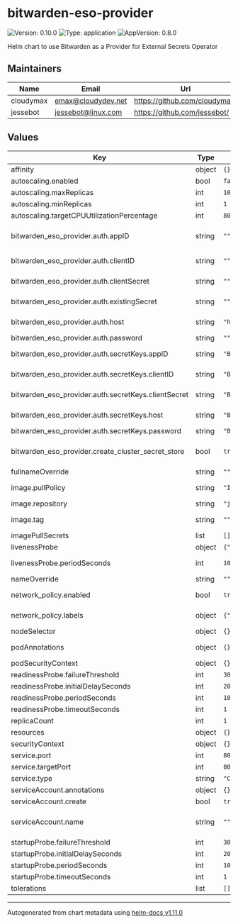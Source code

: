 # bitwarden-eso-provider

![Version: 0.10.0](https://img.shields.io/badge/Version-0.10.0-informational?style=flat-square) ![Type: application](https://img.shields.io/badge/Type-application-informational?style=flat-square) ![AppVersion: 0.8.0](https://img.shields.io/badge/AppVersion-0.8.0-informational?style=flat-square)

Helm chart to use Bitwarden as a Provider for External Secrets Operator

## Maintainers

| Name | Email | Url |
| ---- | ------ | --- |
| cloudymax | <emax@cloudydev.net> | <https://github.com/cloudymax/> |
| jessebot | <jessebot@linux.com> | <https://github.com/jessebot/> |

## Values

| Key | Type | Default | Description |
|-----|------|---------|-------------|
| affinity | object | `{}` |  |
| autoscaling.enabled | bool | `false` | enable pod autoscaling |
| autoscaling.maxReplicas | int | `100` | max number of pods to spin up |
| autoscaling.minReplicas | int | `1` | minimum number of pods to keep |
| autoscaling.targetCPUUtilizationPercentage | int | `80` |  |
| bitwarden_eso_provider.auth.appID | string | `""` | optional bitwarden app ID to identify your pod to the Bitwarden server so that you don't receieve infinite email notifications every login |
| bitwarden_eso_provider.auth.clientID | string | `""` | bitwarden client ID to use to grabs secrets in the pod, ignored if existingSecret is set |
| bitwarden_eso_provider.auth.clientSecret | string | `""` | bitwarden client Secret to use to grabs secrets in the pod, ignored if existingSecret is set |
| bitwarden_eso_provider.auth.existingSecret | string | `""` | use an existing secret for bitwarden credentials, ignores above credentials if this is set |
| bitwarden_eso_provider.auth.host | string | `"https://bitwarden.com"` | bitwarden hostname to use to grab secrets in the pod, ignored if existingSecret is set |
| bitwarden_eso_provider.auth.password | string | `""` | password for bitwarden |
| bitwarden_eso_provider.auth.secretKeys.appID | string | `"BW_APPID"` | secret key for bitwarden app ID to use to identify the pod to bitwarden |
| bitwarden_eso_provider.auth.secretKeys.clientID | string | `"BW_CLIENTID"` | secret key for bitwarden client ID to use to grabs secrets in the pod |
| bitwarden_eso_provider.auth.secretKeys.clientSecret | string | `"BW_CLIENTSECRET"` | secret key for bitwarden client Secret to use to grabs secrets in the pod |
| bitwarden_eso_provider.auth.secretKeys.host | string | `"BW_HOST"` | secret key for bitwarden hostname to use to grab secrets in the pod |
| bitwarden_eso_provider.auth.secretKeys.password | string | `"BW_PASSWORD"` | secret key for bitwarden password key |
| bitwarden_eso_provider.create_cluster_secret_store | bool | `true` | if set to True, we'll create a cluster-wide accessible Cluster Secret Store see: https://external-secrets.io/latest/introduction/overview/#clustersecretstore |
| fullnameOverride | string | `""` |  |
| image.pullPolicy | string | `"IfNotPresent"` | Overrides the image pullPolicy. Hint: set to Always if using latest tag |
| image.repository | string | `"jessebot/bweso"` | Overrides the image repository |
| image.tag | string | `""` | Overrides the image tag whose default is the chart appVersion. |
| imagePullSecrets | list | `[]` |  |
| livenessProbe | object | `{"failureThreshold":30,"initialDelaySeconds":20,"periodSeconds":10,"timeoutSeconds":1}` | The livenessProbe calls the `bw sync` command. |
| livenessProbe.periodSeconds | int | `10` | The `periodSeconds` value controls how long to wait until next `bw sync` |
| nameOverride | string | `""` | this overrides the name of the chart |
| network_policy.enabled | bool | `true` | enable a network policy between bitwarden_eso_provider and external-secrets-operator |
| network_policy.labels | object | `{"app.kubernetes.io/name":"external-secrets"}` | specify the labels you'd like to match against for the network policy |
| nodeSelector | object | `{}` |  |
| podAnnotations | object | `{}` | additional annotations to apply to the bitwarden ESO provider pod |
| podSecurityContext | object | `{}` |  |
| readinessProbe.failureThreshold | int | `30` |  |
| readinessProbe.initialDelaySeconds | int | `20` |  |
| readinessProbe.periodSeconds | int | `10` |  |
| readinessProbe.timeoutSeconds | int | `1` |  |
| replicaCount | int | `1` | replicas to deploy of this pod |
| resources | object | `{}` |  |
| securityContext | object | `{}` |  |
| service.port | int | `8087` | port to broadcast for k8s service internally on the cluster |
| service.targetPort | int | `8087` | port on the container to target for the k8s service |
| service.type | string | `"ClusterIP"` |  |
| serviceAccount.annotations | object | `{}` | Annotations to add to the service account |
| serviceAccount.create | bool | `true` | Specifies whether a service account should be created |
| serviceAccount.name | string | `""` | The name of the service account to use. If not set and create is true, a name is generated using the fullname template |
| startupProbe.failureThreshold | int | `30` |  |
| startupProbe.initialDelaySeconds | int | `20` |  |
| startupProbe.periodSeconds | int | `10` |  |
| startupProbe.timeoutSeconds | int | `1` |  |
| tolerations | list | `[]` |  |

----------------------------------------------
Autogenerated from chart metadata using [helm-docs v1.11.0](https://github.com/norwoodj/helm-docs/releases/v1.11.0)
